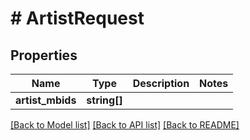 # # ArtistRequest

## Properties

Name | Type | Description | Notes
------------ | ------------- | ------------- | -------------
**artist_mbids** | **string[]** |  |

[[Back to Model list]](../../README.md#models) [[Back to API list]](../../README.md#endpoints) [[Back to README]](../../README.md)
